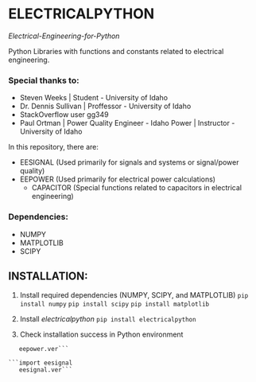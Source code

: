 # ELECTRICALPYTHON
*Electrical-Engineering-for-Python*

Python Libraries with functions and constants related to electrical engineering.

### Special thanks to:
- Steven Weeks | Student - University of Idaho
- Dr. Dennis Sullivan | Proffessor - University of Idaho
- StackOverflow user gg349
- Paul Ortman | Power Quality Engineer - Idaho Power | Instructor - University of Idaho

In this repository, there are:
- EESIGNAL (Used primarily for signals and systems or signal/power quality)
- EEPOWER (Used primarily for electrical power calculations)
  - CAPACITOR (Special functions related to capacitors in electrical engineering)

### Dependencies:
- NUMPY
- MATPLOTLIB
- SCIPY


## INSTALLATION:
 1. Install required dependencies (NUMPY, SCIPY, and MATPLOTLIB)
    `pip install numpy`
    `pip install scipy`
    `pip install matplotlib`
  
 2. Install *electricalpython*
    `pip install electricalpython`
  
 3. Check installation success in Python environment
 
   ```import eepower
      eepower.ver```
   
   ```import eesignal
      eesignal.ver```
